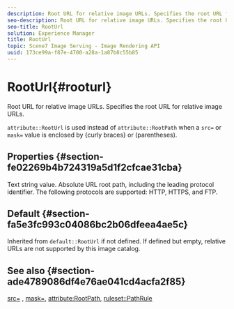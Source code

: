 ```yaml
---
description: Root URL for relative image URLs. Specifies the root URL for relative image URLs.
seo-description: Root URL for relative image URLs. Specifies the root URL for relative image URLs.
seo-title: RootUrl
solution: Experience Manager
title: RootUrl
topic: Scene7 Image Serving - Image Rendering API
uuid: 173ce99a-f87e-4700-a28a-1a87b8c55b85
---
```


# RootUrl{#rooturl}

Root URL for relative image URLs. Specifies the root URL for relative image URLs.

 `attribute::RootUrl` is used instead of `attribute::RootPath` when a `src=` or `mask=` value is enclosed by {curly braces} or (parentheses).

## Properties {#section-fe02269b4b724319a5d1f2cfcae31cba}

Text string value. Absolute URL root path, including the leading protocol identifier. The following protocols are supported: HTTP, HTTPS, and FTP.

## Default {#section-fa5e3fc993c04086bc2b06dfeea4ae5c}

Inherited from `default::RootUrl` if not defined. If defined but empty, relative URLs are not supported by this image catalog.

## See also {#section-ade4789086df4e76ae041cd4acfa2f85}

[src=](../../../../../is-api/http-ref/image-serving-api-ref/c-http-protocol-reference/c-command-reference/r-src.md#reference-f6506637778c4c69bf106a7924a91ab1) , [mask=](../../../../../is-api/http-ref/image-serving-api-ref/c-http-protocol-reference/c-command-reference/r-mask.md#reference-922254e027404fb890b850e2723ee06e), [attribute:RootPath](../../../../../is-api/image-catalog/image-serving-api-ref/c-image-catalog-reference/c-attributes-reference/r-rootpath.md#reference-17d57e5967be403b8408fa7214017494), [ruleset::PathRule](../../../../../is-api/image-catalog/image-serving-api-ref/c-image-catalog-reference/c-rule-set-reference/c-rule-set-reference.md#concept-3e5058cf3507470b82cac638df23ea8e) 
